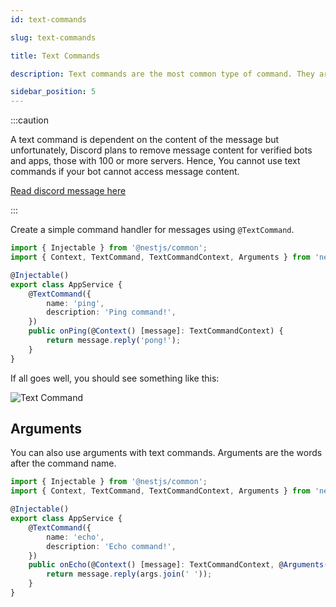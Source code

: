 ```yaml
---
id: text-commands

slug: text-commands

title: Text Commands

description: Text commands are the most common type of command. They are used to send a message to the channel.

sidebar_position: 5
---
```


:::caution

A text command is dependent on the content of the message but unfortunately, Discord plans to remove message content for verified bots and
apps, those with 100 or more servers. Hence, You cannot use text commands if your bot cannot access message content.

[Read discord message here](https://support-dev.discord.com/hc/en-us/articles/4404772028055-Message-Content-Access-Deprecation-for-Verified-Bots)

:::

Create a simple command handler for messages using `@TextCommand`.

```typescript title="src/app.service.ts"
import { Injectable } from '@nestjs/common';
import { Context, TextCommand, TextCommandContext, Arguments } from 'necord';

@Injectable()
export class AppService {
    @TextCommand({
        name: 'ping',
        description: 'Ping command!',
    })
    public onPing(@Context() [message]: TextCommandContext) {
        return message.reply('pong!');
    }
}
```

If all goes well, you should see something like this:

![Text Command](/img/content/text_command.png 'Text Command')


## Arguments

You can also use arguments with text commands. Arguments are the words after the command name.

```typescript title="src/app.service.ts"
import { Injectable } from '@nestjs/common';
import { Context, TextCommand, TextCommandContext, Arguments } from 'necord';

@Injectable()
export class AppService {
    @TextCommand({
        name: 'echo',
        description: 'Echo command!',
    })
    public onEcho(@Context() [message]: TextCommandContext, @Arguments() args: string[]) {
        return message.reply(args.join(' '));
    }
}
```
